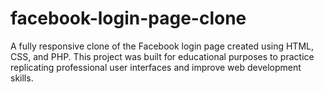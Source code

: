 # facebook-login-page-clone
A fully responsive clone of the Facebook login page created using HTML, CSS, and PHP. This project was built for educational purposes to practice replicating professional user interfaces and improve web development skills.
